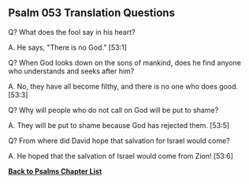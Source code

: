 ## Psalm 053 Translation Questions ##

Q? What does the fool say in his heart?

A. He says, "There is no God." [53:1]

Q? When God looks down on the sons of mankind, does he find anyone who understands and seeks after him?

A. No, they have all become filthy, and there is no one who does good. [53:3]

Q? Why will people who do not call on God will be put to shame?

A. They will be put to shame because God has rejected them. [53:5]

Q? From where did David hope that salvation for Israel would come?

A. He hoped that the salvation of Israel would come from Zion! [53:6]

__[Back to Psalms Chapter List](./)__


